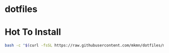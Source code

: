 dotfiles
===

# Hot To Install
```bash
bash -c "$(curl -fsSL https://raw.githubusercontent.com/mkmn/dotfiles/master/install.sh)"
```
